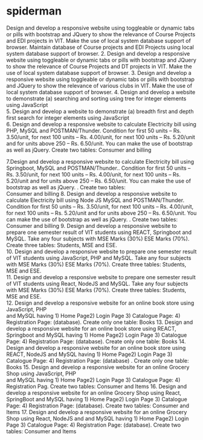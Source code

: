 # spiderman


Design and develop a responsive website using toggleable or dynamic tabs or pills with 
bootstrap and JQuery to show the relevance of Course Projects and EDI projects in VIT. 
Make the use of local system database support of browser. Maintain database of Course 
projects and EDI Projects using local system database support of browser. 
2. Design and develop a responsive website using toggleable or dynamic tabs or pills with 
bootstrap and JQuery to show the relevance of Course Projects and DT projects in VIT. 
Make the use of local system database support of browser. 
3. Design and develop a responsive website using toggleable or dynamic tabs or pills with 
bootstrap and JQuery to show the relevance of various clubs in VIT. Make the use of local 
system database support of browser. 
4. Design and develop a website to demonstrate (a) searching and sorting using tree  for 
integer elements using JavaScript   
5. Design and develop a website to demonstrate (a) breadth first and depth first search for 
integer elements using JavaScript  
6. Design and develop a responsive website to calculate Electricity bill using PHP, MySQL and 
POSTMAN/Thunder. Condition for first 50 units – Rs. 3.50/unit, for next 100 units – Rs. 
4.00/unit, for next 100 units – Rs. 5.20/unit and for units above 250 – Rs. 6.50/unit. You can 
make the use of bootstrap as well as jQuery. Create two tables:  Consumer and billing


7.Design and develop a responsive website to calculate Electricity bill using Springboot, 
MySQL and POSTMAN/Thunder.. Condition for first 50 units – Rs. 3.50/unit, for next 100 
units – Rs. 4.00/unit, for next 100 units – Rs. 5.20/unit and for units above 250 – Rs. 
6.50/unit. You can make the use of bootstrap as well as jQuery. . Create two tables:  
Consumer and billing 
8. Design and develop a responsive website to calculate Electricity bill using Node JS MySQL 
and POSTMAN/Thunder. Condition for first 50 units – Rs. 3.50/unit, for next 100 units – Rs. 
4.00/unit, for next 100 units – Rs. 5.20/unit and for units above 250 – Rs. 6.50/unit. You can 
make the use of bootstrap as well as jQuery.  . Create two tables:  Consumer and billing 
9. Design and develop a responsive website to prepare one semester result of VIT students 
using REACT, Springboot and MySQL. Take any four subjects with MSE Marks (30%) ESE 
Marks (70%). Create three tables:  Students, MSE and ESE.   
10. Design and develop a responsive website to prepare one semester result of VIT students 
using JavaScript, PHP and MySQL. Take any four subjects with MSE Marks (30%) ESE Marks 
(70%). Create three tables:  Students, MSE and ESE.   
11. Design and develop a responsive website to prepare one semester result of VIT students 
using React, NodeJS and MySQL. Take any four subjects with MSE Marks (30%) ESE Marks 
(70%). Create three tables:  Students, MSE and ESE.   
12. Design and develop a responsive website for an online book store using  JavaScript, PHP  
and MySQL having  1) Home Page2) Login Page 3) Catalogue Page: 4) Registration Page: 
(database). Create only one table: Books 
13. Design and develop a responsive website for an online book store using  REACT, Springboot 
and MySQL having  1) Home Page2) Login Page 3) Catalogue Page: 4) Registration Page: 
(database). Create only one table: Books 
14. Design and develop a responsive website for an online book store using  REACT, NodeJS and 
MySQL having  1) Home Page2) Login Page 3) Catalogue Page: 4) Registration Page: 
(database) . Create only one table: Books 
15. Design and develop a responsive website for an online Grocery Shop using JavaScript, PHP  
and MySQL having  1) Home Page2) Login Page 3) Catalogue Page: 4) Registration Pag. 
Create two tables: Consumer and Items 
16. Design and develop a responsive website for an online Grocery Shop using React, 
SpringBoot and MySQL having  1) Home Page2) Login Page 3) Catalogue Page: 4) 
Registration Page: (database). Create two tables: Consumer and Items 
17. Design and develop a responsive website for an online Grocery Shop using React, NodeJS 
and and MySQL having  1) Home Page2) Login Page 3) Catalogue Page: 4) Registration Page: 
(database). Create two tables: Consumer and Items

